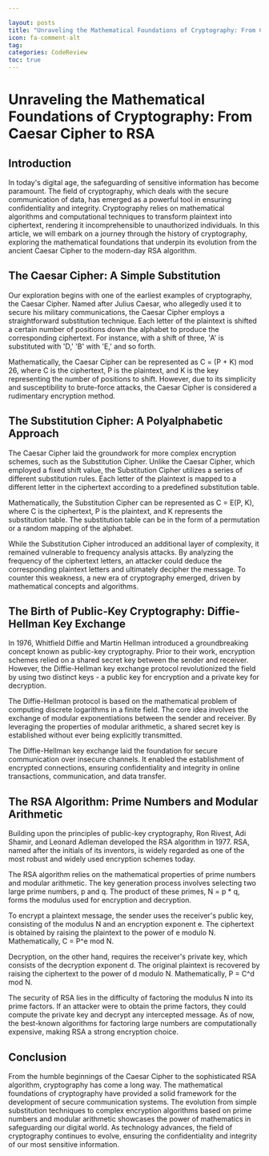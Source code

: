 ```yaml
---

layout: posts
title: "Unraveling the Mathematical Foundations of Cryptography: From Caesar Cipher to RSA"
icon: fa-comment-alt
tag:      
categories: CodeReview
toc: true
---
```




# Unraveling the Mathematical Foundations of Cryptography: From Caesar Cipher to RSA

## Introduction

In today's digital age, the safeguarding of sensitive information has become paramount. The field of cryptography, which deals with the secure communication of data, has emerged as a powerful tool in ensuring confidentiality and integrity. Cryptography relies on mathematical algorithms and computational techniques to transform plaintext into ciphertext, rendering it incomprehensible to unauthorized individuals. In this article, we will embark on a journey through the history of cryptography, exploring the mathematical foundations that underpin its evolution from the ancient Caesar Cipher to the modern-day RSA algorithm.

## The Caesar Cipher: A Simple Substitution

Our exploration begins with one of the earliest examples of cryptography, the Caesar Cipher. Named after Julius Caesar, who allegedly used it to secure his military communications, the Caesar Cipher employs a straightforward substitution technique. Each letter of the plaintext is shifted a certain number of positions down the alphabet to produce the corresponding ciphertext. For instance, with a shift of three, 'A' is substituted with 'D,' 'B' with 'E,' and so forth.

Mathematically, the Caesar Cipher can be represented as C = (P + K) mod 26, where C is the ciphertext, P is the plaintext, and K is the key representing the number of positions to shift. However, due to its simplicity and susceptibility to brute-force attacks, the Caesar Cipher is considered a rudimentary encryption method.

## The Substitution Cipher: A Polyalphabetic Approach

The Caesar Cipher laid the groundwork for more complex encryption schemes, such as the Substitution Cipher. Unlike the Caesar Cipher, which employed a fixed shift value, the Substitution Cipher utilizes a series of different substitution rules. Each letter of the plaintext is mapped to a different letter in the ciphertext according to a predefined substitution table.

Mathematically, the Substitution Cipher can be represented as C = E(P, K), where C is the ciphertext, P is the plaintext, and K represents the substitution table. The substitution table can be in the form of a permutation or a random mapping of the alphabet.

While the Substitution Cipher introduced an additional layer of complexity, it remained vulnerable to frequency analysis attacks. By analyzing the frequency of the ciphertext letters, an attacker could deduce the corresponding plaintext letters and ultimately decipher the message. To counter this weakness, a new era of cryptography emerged, driven by mathematical concepts and algorithms.

## The Birth of Public-Key Cryptography: Diffie-Hellman Key Exchange

In 1976, Whitfield Diffie and Martin Hellman introduced a groundbreaking concept known as public-key cryptography. Prior to their work, encryption schemes relied on a shared secret key between the sender and receiver. However, the Diffie-Hellman key exchange protocol revolutionized the field by using two distinct keys - a public key for encryption and a private key for decryption.

The Diffie-Hellman protocol is based on the mathematical problem of computing discrete logarithms in a finite field. The core idea involves the exchange of modular exponentiations between the sender and receiver. By leveraging the properties of modular arithmetic, a shared secret key is established without ever being explicitly transmitted.

The Diffie-Hellman key exchange laid the foundation for secure communication over insecure channels. It enabled the establishment of encrypted connections, ensuring confidentiality and integrity in online transactions, communication, and data transfer.

## The RSA Algorithm: Prime Numbers and Modular Arithmetic

Building upon the principles of public-key cryptography, Ron Rivest, Adi Shamir, and Leonard Adleman developed the RSA algorithm in 1977. RSA, named after the initials of its inventors, is widely regarded as one of the most robust and widely used encryption schemes today.

The RSA algorithm relies on the mathematical properties of prime numbers and modular arithmetic. The key generation process involves selecting two large prime numbers, p and q. The product of these primes, N = p * q, forms the modulus used for encryption and decryption.

To encrypt a plaintext message, the sender uses the receiver's public key, consisting of the modulus N and an encryption exponent e. The ciphertext is obtained by raising the plaintext to the power of e modulo N. Mathematically, C = P^e mod N.

Decryption, on the other hand, requires the receiver's private key, which consists of the decryption exponent d. The original plaintext is recovered by raising the ciphertext to the power of d modulo N. Mathematically, P = C^d mod N.

The security of RSA lies in the difficulty of factoring the modulus N into its prime factors. If an attacker were to obtain the prime factors, they could compute the private key and decrypt any intercepted message. As of now, the best-known algorithms for factoring large numbers are computationally expensive, making RSA a strong encryption choice.

## Conclusion

From the humble beginnings of the Caesar Cipher to the sophisticated RSA algorithm, cryptography has come a long way. The mathematical foundations of cryptography have provided a solid framework for the development of secure communication systems. The evolution from simple substitution techniques to complex encryption algorithms based on prime numbers and modular arithmetic showcases the power of mathematics in safeguarding our digital world. As technology advances, the field of cryptography continues to evolve, ensuring the confidentiality and integrity of our most sensitive information.